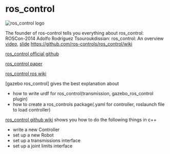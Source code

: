 # ros_control

![ros_control logo](https://avatars1.githubusercontent.com/u/4827547?s=200&v=4)


The founder of ros-control tells you everything about ros_control:  
ROSCon-2014 Adolfo Rodríguez Tsouroukdissian: ros_control: An overview [video](https://vimeo.com/107507546), [slide](https://roscon.ros.org/2014/wp-content/uploads/2014/07/ros_control_an_overview.pdf)
https://github.com/ros-controls/ros_control/wiki

[ros_control official github](https://github.com/ros-controls)  

[ros_control paper](https://github.com/ros-controls/joss_paper/blob/master/paper.md)

[ros_control ros wiki](http://wiki.ros.org/ros_control?distro=melodic)

[gazebo ros_control] gives the best explanation about 
  * how to write urdf for ros_control(transmission, gazebo_ros_control plugin)
  * how to create a ros_controls package(.yaml for controller, roslaunch file to load controller)
  
[ros_control github wiki](https://github.com/ros-controls/ros_control/wiki)  shows you how to do the following things in c++
  * write a new Controller
  * set up a new Robot
  * set up a transmissions interface
  * set up a joint limits interface
  
